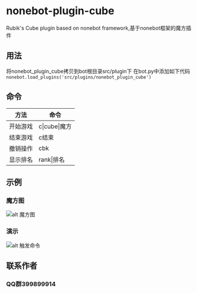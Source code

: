 # nonebot-plugin-cube
Rubik's Cube plugin based on nonebot framework,基于nonebot框架的魔方插件

## 用法
将nonebot_plugin_cube拷贝到bot根目录src/plugin下
在bot.py中添加如下代码
`nonebot.load_plugins('src/plugins/nonebot_plugin_cube')`

## 命令
|  方法  | 命令  |
|  ----  | ----  |
| 开始游戏  | c\|cube\|魔方 |
| 结束游戏  | c结束      |
| 撤销操作  | cbk       |
| 显示排名  | rank\|排名 | 

## 示例

### 魔方图
![alt 魔方图](https://gchat.qpic.cn/gchatpic_new/2743836019/3889899914-3136449246-D7B90CE8025E25E3BFEE608944EABFBF/0?term=3&amp)

### 演示
![alt 触发命令](https://gchat.qpic.cn/gchatpic_new/2743836019/3889899914-2341900208-6F234AD5548F682B0A2E1D5646C0C0F2/0?term=3&amp)

## 联系作者
### QQ群399899914
